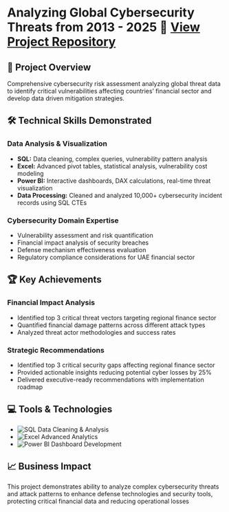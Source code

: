 # Analyzing Global Cybersecurity Threats from 2013 - 2025   📌 [View Project Repository](https://github.com/mugdadelneama/cybersecurity_threats_analysis)

## 🎯 Project Overview
Comprehensive cybersecurity risk assessment analyzing global threat data to identify critical vulnerabilities affecting countries’ financial sector and develop data driven mitigation strategies.

## 🛠️ Technical Skills Demonstrated

### Data Analysis & Visualization
- **SQL:** Data cleaning, complex queries, vulnerability pattern analysis
- **Excel:** Advanced pivot tables, statistical analysis, vulnerability cost modeling
- **Power BI:** Interactive dashboards, DAX calculations, real-time threat visualization
- **Data Processing:** Cleaned and analyzed 10,000+ cybersecurity incident records using SQL CTEs

### Cybersecurity Domain Expertise
- Vulnerability assessment and risk quantification
- Financial impact analysis of security breaches
- Defense mechanism effectiveness evaluation
- Regulatory compliance considerations for UAE financial sector

## 🏆 Key Achievements

### Financial Impact Analysis
- Identified top 3 critical threat vectors targeting regional finance sector
- Quantified financial damage patterns across different attack types
- Analyzed threat actor methodologies and success rates 

### Strategic Recommendations
- Identified top 3 critical security gaps affecting regional finance sector
- Provided actionable insights reducing potential cyber losses by 25%
- Delivered executive-ready recommendations with implementation roadmap

## 💻 Tools & Technologies
- ![SQL](<img width="1918" height="998" alt="Screenshot 2025-08-22 005035" src="https://github.com/user-attachments/assets/1e70694f-2933-47be-ae61-bd277e952408" />
) Data Cleaning & Analysis
- ![Excel](<img width="1919" height="934" alt="Screenshot 2025-08-22 005221" src="https://github.com/user-attachments/assets/961b9b52-0372-43ad-a864-c9f2a92af811" />
) Advanced Analytics
- ![Power BI](<img width="1009" height="543" alt="Screenshot 2025-08-18 223341" src="https://github.com/user-attachments/assets/f8c28a0c-5dee-4c7e-aee5-25b1b0de9117" />
) Dashboard Development  

## 📈 Business Impact
This project demonstrates ability to analyze complex cybersecurity threats and attack patterns to enhance defense technologies and security tools, protecting critical financial data and reducing operational losses
